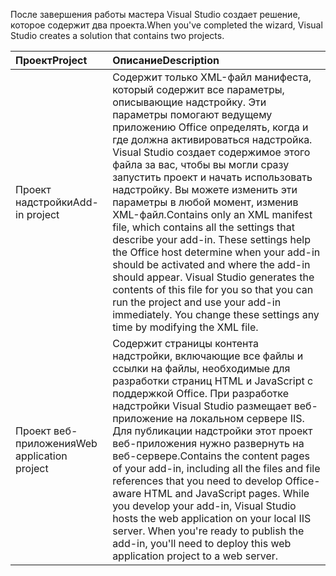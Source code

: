 <span data-ttu-id="c8d3a-101">После завершения работы мастера Visual Studio создает решение, которое содержит два проекта.</span><span class="sxs-lookup"><span data-stu-id="c8d3a-101">When you've completed the wizard, Visual Studio creates a solution that contains two projects.</span></span>

|<span data-ttu-id="c8d3a-102">**Проект**</span><span class="sxs-lookup"><span data-stu-id="c8d3a-102">**Project**</span></span>|<span data-ttu-id="c8d3a-103">**Описание**</span><span class="sxs-lookup"><span data-stu-id="c8d3a-103">**Description**</span></span>|
|:-----|:-----|
|<span data-ttu-id="c8d3a-104">Проект надстройки</span><span class="sxs-lookup"><span data-stu-id="c8d3a-104">Add-in project</span></span>|<span data-ttu-id="c8d3a-p101">Содержит только XML-файл манифеста, который содержит все параметры, описывающие надстройку. Эти параметры помогают ведущему приложению Office определять, когда и где должна активироваться надстройка. Visual Studio создает содержимое этого файла за вас, чтобы вы могли сразу запустить проект и начать использовать надстройку. Вы можете изменить эти параметры в любой момент, изменив XML-файл.</span><span class="sxs-lookup"><span data-stu-id="c8d3a-p101">Contains only an XML manifest file, which contains all the settings that describe your add-in. These settings help the Office host determine when your add-in should be activated and where the add-in should appear. Visual Studio generates the contents of this file for you so that you can run the project and use your add-in immediately. You change these settings any time by modifying the XML file.</span></span>|
|<span data-ttu-id="c8d3a-109">Проект веб-приложения</span><span class="sxs-lookup"><span data-stu-id="c8d3a-109">Web application project</span></span>|<span data-ttu-id="c8d3a-p102">Содержит страницы контента надстройки, включающие все файлы и ссылки на файлы, необходимые для разработки страниц HTML и JavaScript с поддержкой Office. При разработке надстройки Visual Studio размещает веб-приложение на локальном сервере IIS. Для публикации надстройки этот проект веб-приложения нужно развернуть на веб-сервере.</span><span class="sxs-lookup"><span data-stu-id="c8d3a-p102">Contains the content pages of your add-in, including all the files and file references that you need to develop Office-aware HTML and JavaScript pages. While you develop your add-in, Visual Studio hosts the web application on your local IIS server. When you're ready to publish the add-in, you'll need to deploy this web application project to a web server.</span></span>|